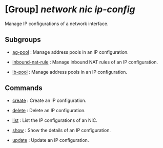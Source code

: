 # [Group] _network nic ip-config_

Manage IP configurations of a network interface.

## Subgroups

- [ag-pool](/Commands/network/nic/ip-config/ag-pool/readme.md)
: Manage address pools in an IP configuration.

- [inbound-nat-rule](/Commands/network/nic/ip-config/inbound-nat-rule/readme.md)
: Manage inbound NAT rules of an IP configuration.

- [lb-pool](/Commands/network/nic/ip-config/lb-pool/readme.md)
: Manage address pools in an IP configuration.

## Commands

- [create](/Commands/network/nic/ip-config/_create.md)
: Create an IP configuration.

- [delete](/Commands/network/nic/ip-config/_delete.md)
: Delete an IP configuration.

- [list](/Commands/network/nic/ip-config/_list.md)
: List the IP configurations of an NIC.

- [show](/Commands/network/nic/ip-config/_show.md)
: Show the details of an IP configuration.

- [update](/Commands/network/nic/ip-config/_update.md)
: Update an IP configuration.

